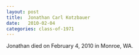 ```yaml
---
layout: post
title:  Jonathan Carl Kotzbauer
date:   2010-02-04
categories: class-of-1971
---
```

Jonathan died on February 4, 2010 in Monroe, WA.

